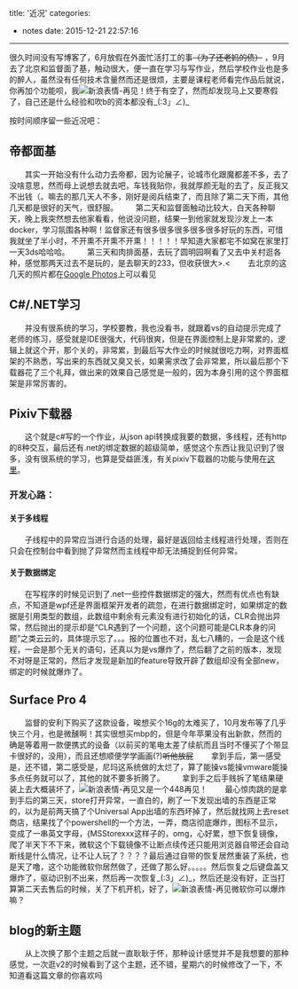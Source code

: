 title: '近况'
categories:
  - notes
date: 2015-12-21 22:57:16
---

很久时间没有写博客了，6月放假在外面忙活打工的事~~（为了还老妈的债）~~ ，9月去了北京和监督面了基，触动很大，便一直在学习与写作业，然后学校作业也是多的醉人，虽然没有任何技术含量然而还是很烦，主要是课程老师看完作品后就说，你再加个功能呗，我![新浪表情-再见](https://img.t.sinajs.cn/t4/appstyle/expression/ext/normal/70/88_thumb.gif)！终于有空了，然而却发现马上又要寒假了，自己还是什么经验和吹b的资本都没有\_(:3」∠)\_

<!-- more -->

按时间顺序留一些近况吧：
## 帝都面基
　　其实一开始没有什么动力去帝都，因为论展子，论城市化跟魔都差不多，去了没啥意思，然而母上说想去就去吧，车钱我贴你，我就厚颜无耻的去了，反正我又不出钱（。嘛去的那几天人不多，刚好是阅兵结束了，而且除了第二天下雨，其他几天都是很好的天气，很舒服。
　　第二天和监督面触动比较大，白天各种聊天，晚上我突然想去他家看看，他说没问题，结果一到他家就发现沙发上一本docker，学习氛围各种啊！监督家还有很多很多很多很多很多好玩的东西，可惜我就坐了半小时，不开熏不开熏不开熏！！！！！早知道大家都宅不如窝在家里打一天3ds哈哈哈。
　　第三天和肉排面基，去玩了圆明园啊看了又去中关村逛各种，感觉那两天过去不是玩的，是去聊天的233，但收获很大>.<
　　去北京的这几天的照片都在[Google Photos](https://goo.gl/photos/m44LLqWzDXtaLvcu7)上可以看见
## C#/.NET学习
　　并没有很系统的学习，学校要教，我也没看书，就跟着vs的自动提示完成了老师的练习，感受就是IDE很强大，代码很爽，但是在界面控制上是非常累的，逻辑上就这个开，那个关的，非常累，到最后写大作业的时候就很吃力啊，对界面框架的不熟悉，写出来的东西就又臭又长，如果需求改了会非常累，所以最后那个下载器花了三个礼拜，做出来的效果自己感觉是一般的，因为本身引用的这个界面框架是非常厉害的。
	
## Pixiv下载器
　　这个就是c#写的一个作业，从json api转换成我要的数据，多线程，还有http的8种交互，最后还有.net的绑定数据的超级简单，感觉这个东西让我见识到了很多，没有很系统的学习，也算是受益匪浅，有关pixiv下载器的功能与使用在[这里](https://blog.xingoxu.com/2015/12/PixInTouch/)。
　　
### 开发心路：
#### 关于多线程
　　子线程中的异常应当进行合适的处理，最好是返回给主线程进行处理，否则在只会在控制台中看到抛了异常然而主线程中却无法捕捉到任何异常。
#### 关于数据绑定
　　在写程序的时候见识到了.net一些控件数据绑定的强大，然而有优点也有缺点，不知道是wpf还是界面框架开发者的疏忽，在进行数据绑定时，如果绑定的数据是引用类型的数组，此数组中剩余有元素没有进行初始化的话，CLR会抛出异常，然后抛出的提示却是“CLR遇到了一个问题，这个问题可能是CLR本身的问题”之类云云的，具体提示忘了。。。报的位置也不对，乱七八糟的，一会是这个线程，一会是那个无关的语句，还真以为是vs爆炸了，然后翻了之前的版本，发现不对呀是正常的，然后才发现是新加的feature导致开辟了数组却没有全部new，绑定的时候就爆炸了。

## Surface Pro 4
　　监督的安利下购买了这款设备，唉想买个16g的太难买了，10月发布等了几乎快三个月，也是微醺啊！其实很想买mbp的，但是今年苹果没有出新款，然而的确是等着用一款便携式的设备（以前买的笔电太差了续航而且当时不懂买了个带显卡很好的，没用），而且还想顺便学学画画(?)~~听他放屁~~
　　拿到手后，第一感受是，还不错，第二感受是，尼玛这系统做的太烂了，算了能操vs能操vmware能操多点任务就可以了，其他的就不要多折腾了。
　　拿到手之后手贱拆了笔结果硬装上去大概装坏了，![新浪表情-再见](http://img.t.sinajs.cn/t4/appstyle/expression/ext/normal/70/88_thumb.gif)又是一个448再见！
　　最心惊肉跳的是拿到手后的第三天，store打开异常，一直白的，刷了一下发现出墙的东西是正常的，以为是前两天搞了个Universal App出墙的东西坏掉了，然后就找网上去reset商店，结果找了个powershell的一个方法，一弄，商店彻底爆炸，图标不显示，变成了一串英文字母，{MSStorexxx这样子的，omg，心好累，想下恢复镜像，爬了半天下不下来，微软这个下载镜像不让断点续传还只能用浏览器自带还会自动断线是什么情况，让不让人玩了？？？？最后通过自带的恢复居然重装了系统，也是天了噜，这个功能微软你居然做了，还做了那么好。。。。。然后恢复之后键盘盖又爆炸了，驱动识别不出来，然后再一次恢复\_(:3」∠)\_，然后还是没有好，正当打算第二天去售后的时候，关了下机开机，好了，![新浪表情-再见](http://img.t.sinajs.cn/t4/appstyle/expression/ext/normal/70/88_thumb.gif)微软你可以爆炸嘛？
	
## blog的新主题
　　从上次换了那个主题之后就一直耿耿于怀，那种设计感觉并不是我想要的那种感觉，一次逛v2的时候看到了这个主题，还不错，星期六的时候修改了一下，不知道看这篇文章的你喜欢吗
